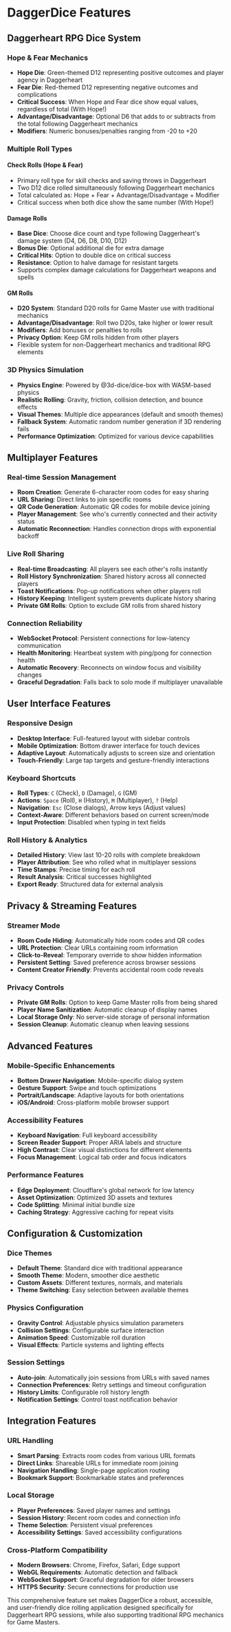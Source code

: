 # DaggerDice Features

## Daggerheart RPG Dice System

### Hope & Fear Mechanics
- **Hope Die**: Green-themed D12 representing positive outcomes and player agency in Daggerheart
- **Fear Die**: Red-themed D12 representing negative outcomes and complications
- **Critical Success**: When Hope and Fear dice show equal values, regardless of total (With Hope!)
- **Advantage/Disadvantage**: Optional D6 that adds to or subtracts from the total following Daggerheart mechanics
- **Modifiers**: Numeric bonuses/penalties ranging from -20 to +20

### Multiple Roll Types

#### Check Rolls (Hope & Fear)
- Primary roll type for skill checks and saving throws in Daggerheart
- Two D12 dice rolled simultaneously following Daggerheart mechanics
- Total calculated as: Hope + Fear + Advantage/Disadvantage + Modifier
- Critical success when both dice show the same number (With Hope!)

#### Damage Rolls
- **Base Dice**: Choose dice count and type following Daggerheart's damage system (D4, D6, D8, D10, D12)
- **Bonus Die**: Optional additional die for extra damage
- **Critical Hits**: Option to double dice on critical success
- **Resistance**: Option to halve damage for resistant targets
- Supports complex damage calculations for Daggerheart weapons and spells

#### GM Rolls
- **D20 System**: Standard D20 rolls for Game Master use with traditional mechanics
- **Advantage/Disadvantage**: Roll two D20s, take higher or lower result
- **Modifiers**: Add bonuses or penalties to rolls
- **Privacy Option**: Keep GM rolls hidden from other players
- Flexible system for non-Daggerheart mechanics and traditional RPG elements

### 3D Physics Simulation
- **Physics Engine**: Powered by @3d-dice/dice-box with WASM-based physics
- **Realistic Rolling**: Gravity, friction, collision detection, and bounce effects
- **Visual Themes**: Multiple dice appearances (default and smooth themes)
- **Fallback System**: Automatic random number generation if 3D rendering fails
- **Performance Optimization**: Optimized for various device capabilities

## Multiplayer Features

### Real-time Session Management
- **Room Creation**: Generate 6-character room codes for easy sharing
- **URL Sharing**: Direct links to join specific rooms
- **QR Code Generation**: Automatic QR codes for mobile device joining
- **Player Management**: See who's currently connected and their activity status
- **Automatic Reconnection**: Handles connection drops with exponential backoff

### Live Roll Sharing
- **Real-time Broadcasting**: All players see each other's rolls instantly
- **Roll History Synchronization**: Shared history across all connected players
- **Toast Notifications**: Pop-up notifications when other players roll
- **History Keeping**: Intelligent system prevents duplicate history sharing
- **Private GM Rolls**: Option to exclude GM rolls from shared history

### Connection Reliability
- **WebSocket Protocol**: Persistent connections for low-latency communication
- **Health Monitoring**: Heartbeat system with ping/pong for connection health
- **Automatic Recovery**: Reconnects on window focus and visibility changes
- **Graceful Degradation**: Falls back to solo mode if multiplayer unavailable

## User Interface Features

### Responsive Design
- **Desktop Interface**: Full-featured layout with sidebar controls
- **Mobile Optimization**: Bottom drawer interface for touch devices
- **Adaptive Layout**: Automatically adjusts to screen size and orientation
- **Touch-Friendly**: Large tap targets and gesture-friendly interactions

### Keyboard Shortcuts
- **Roll Types**: `C` (Check), `D` (Damage), `G` (GM)
- **Actions**: `Space` (Roll), `H` (History), `M` (Multiplayer), `?` (Help)
- **Navigation**: `Esc` (Close dialogs), Arrow keys (Adjust values)
- **Context-Aware**: Different behaviors based on current screen/mode
- **Input Protection**: Disabled when typing in text fields

### Roll History & Analytics
- **Detailed History**: View last 10-20 rolls with complete breakdown
- **Player Attribution**: See who rolled what in multiplayer sessions
- **Time Stamps**: Precise timing for each roll
- **Result Analysis**: Critical successes highlighted
- **Export Ready**: Structured data for external analysis

## Privacy & Streaming Features

### Streamer Mode
- **Room Code Hiding**: Automatically hide room codes and QR codes
- **URL Protection**: Clear URLs containing room information
- **Click-to-Reveal**: Temporary override to show hidden information
- **Persistent Setting**: Saved preference across browser sessions
- **Content Creator Friendly**: Prevents accidental room code reveals

### Privacy Controls
- **Private GM Rolls**: Option to keep Game Master rolls from being shared
- **Player Name Sanitization**: Automatic cleanup of display names
- **Local Storage Only**: No server-side storage of personal information
- **Session Cleanup**: Automatic cleanup when leaving sessions

## Advanced Features

### Mobile-Specific Enhancements
- **Bottom Drawer Navigation**: Mobile-specific dialog system
- **Gesture Support**: Swipe and touch optimizations
- **Portrait/Landscape**: Adaptive layouts for both orientations
- **iOS/Android**: Cross-platform mobile browser support

### Accessibility Features
- **Keyboard Navigation**: Full keyboard accessibility
- **Screen Reader Support**: Proper ARIA labels and structure
- **High Contrast**: Clear visual distinctions for different elements
- **Focus Management**: Logical tab order and focus indicators

### Performance Features
- **Edge Deployment**: Cloudflare's global network for low latency
- **Asset Optimization**: Optimized 3D assets and textures
- **Code Splitting**: Minimal initial bundle size
- **Caching Strategy**: Aggressive caching for repeat visits

## Configuration & Customization

### Dice Themes
- **Default Theme**: Standard dice with traditional appearance
- **Smooth Theme**: Modern, smoother dice aesthetic
- **Custom Assets**: Different textures, normals, and materials
- **Theme Switching**: Easy selection between available themes

### Physics Configuration
- **Gravity Control**: Adjustable physics simulation parameters
- **Collision Settings**: Configurable surface interaction
- **Animation Speed**: Customizable roll duration
- **Visual Effects**: Particle systems and lighting effects

### Session Settings
- **Auto-join**: Automatically join sessions from URLs with saved names
- **Connection Preferences**: Retry settings and timeout configuration
- **History Limits**: Configurable roll history length
- **Notification Settings**: Control toast notification behavior

## Integration Features

### URL Handling
- **Smart Parsing**: Extracts room codes from various URL formats
- **Direct Links**: Shareable URLs for immediate room joining
- **Navigation Handling**: Single-page application routing
- **Bookmark Support**: Bookmarkable states and preferences

### Local Storage
- **Player Preferences**: Saved player names and settings
- **Session History**: Recent room codes and connection info
- **Theme Selection**: Persistent visual preferences
- **Accessibility Settings**: Saved accessibility configurations

### Cross-Platform Compatibility
- **Modern Browsers**: Chrome, Firefox, Safari, Edge support
- **WebGL Requirements**: Automatic detection and fallback
- **WebSocket Support**: Graceful degradation for older browsers
- **HTTPS Security**: Secure connections for production use

This comprehensive feature set makes DaggerDice a robust, accessible, and user-friendly dice rolling application designed specifically for Daggerheart RPG sessions, while also supporting traditional RPG mechanics for Game Masters.

